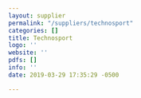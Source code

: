 ```yaml
---
layout: supplier
permalink: "/suppliers/technosport"
categories: []
title: Technosport
logo: ''
website: ''
pdfs: []
info: ''
date: 2019-03-29 17:35:29 -0500

---
```

